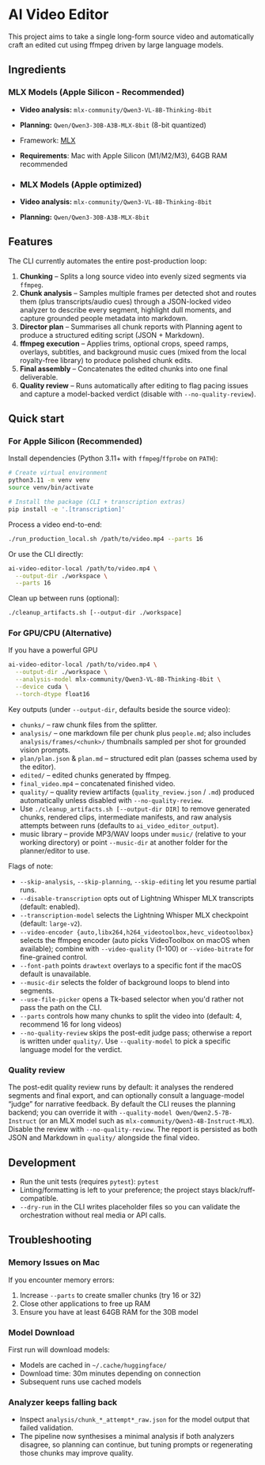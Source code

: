 # AI Video Editor

This project aims to take a single long-form source video and automatically craft an edited cut using ffmpeg driven by large language models.


## Ingredients

### MLX Models (Apple Silicon - Recommended)
- **Video analysis:** `mlx-community/Qwen3-VL-8B-Thinking-8bit`
- **Planning:** `Qwen/Qwen3-30B-A3B-MLX-8bit` (8-bit quantized)
- Framework: [MLX](https://github.com/ml-explore/mlx)
- **Requirements**: Mac with Apple Silicon (M1/M2/M3), 64GB RAM recommended

- ### MLX Models (Apple optimized)
- **Video analysis:** `mlx-community/Qwen3-VL-8B-Thinking-8bit`
- **Planning:** `Qwen/Qwen3-30B-A3B-MLX-8bit`

## Features

The CLI currently automates the entire post-production loop:

1. **Chunking** – Splits a long source video into evenly sized segments via `ffmpeg`.
2. **Chunk analysis** – Samples multiple frames per detected shot and routes them (plus transcripts/audio cues) through a JSON-locked video analyzer to describe every segment, highlight dull moments, and capture grounded people metadata into markdown.
3. **Director plan** – Summarises all chunk reports with Planning agent to produce a structured editing script (JSON + Markdown).
4. **ffmpeg execution** – Applies trims, optional crops, speed ramps, overlays, subtitles, and background music cues (mixed from the local royalty-free library) to produce polished chunk edits.
5. **Final assembly** – Concatenates the edited chunks into one final deliverable.
6. **Quality review** – Runs automatically after editing to flag pacing issues and capture a model-backed verdict (disable with `--no-quality-review`).

## Quick start

### For Apple Silicon (Recommended)

Install dependencies (Python 3.11+ with `ffmpeg`/`ffprobe` on `PATH`):

```bash
# Create virtual environment
python3.11 -m venv venv
source venv/bin/activate

# Install the package (CLI + transcription extras)
pip install -e '.[transcription]'
```

Process a video end-to-end:

```bash
./run_production_local.sh /path/to/video.mp4 --parts 16
```

Or use the CLI directly:

```bash
ai-video-editor-local /path/to/video.mp4 \
  --output-dir ./workspace \
  --parts 16
```

Clean up between runs (optional):

```bash
./cleanup_artifacts.sh [--output-dir ./workspace]
```

### For GPU/CPU (Alternative)

If you have a powerful GPU

```bash
ai-video-editor-local /path/to/video.mp4 \
  --output-dir ./workspace \
  --analysis-model mlx-community/Qwen3-VL-8B-Thinking-8bit \
  --device cuda \
  --torch-dtype float16
```

Key outputs (under `--output-dir`, defaults beside the source video):

- `chunks/` – raw chunk files from the splitter.
- `analysis/` – one markdown file per chunk plus `people.md`; also includes `analysis/frames/<chunk>/` thumbnails sampled per shot for grounded vision prompts.
- `plan/plan.json` & `plan.md` – structured edit plan (passes schema used by the editor).
- `edited/` – edited chunks generated by ffmpeg.
- `final_video.mp4` – concatenated finished video.
- `quality/` – quality review artifacts (`quality_review.json` / `.md`) produced automatically unless disabled with `--no-quality-review`.
- Use `./cleanup_artifacts.sh [--output-dir DIR]` to remove generated chunks, rendered clips, intermediate manifests, and raw analysis attempts between runs (defaults to `ai_video_editor_output`).
- music library – provide MP3/WAV loops under `music/` (relative to your working directory) or point `--music-dir` at another folder for the planner/editor to use.

Flags of note:

- `--skip-analysis`, `--skip-planning`, `--skip-editing` let you resume partial runs.
- `--disable-transcription` opts out of Lightning Whisper MLX transcripts (default: enabled).
- `--transcription-model` selects the Lightning Whisper MLX checkpoint (default: `large-v2`).
- `--video-encoder {auto,libx264,h264_videotoolbox,hevc_videotoolbox}` selects the ffmpeg encoder (auto picks VideoToolbox on macOS when available); combine with `--video-quality` (1-100) or `--video-bitrate` for fine-grained control.
- `--font-path` points `drawtext` overlays to a specific font if the macOS default is unavailable.
- `--music-dir` selects the folder of background loops to blend into segments.
- `--use-file-picker` opens a Tk-based selector when you'd rather not pass the path on the CLI.
- `--parts` controls how many chunks to split the video into (default: 4, recommend 16 for long videos)
- `--no-quality-review` skips the post-edit judge pass; otherwise a report is written under `quality/`. Use `--quality-model` to pick a specific language model for the verdict.

### Quality review

The post-edit quality review runs by default: it analyses the rendered segments and final export, and can optionally consult a language-model “judge” for narrative feedback. By default the CLI reuses the planning backend; you can override it with `--quality-model Qwen/Qwen2.5-7B-Instruct` (or an MLX model such as `mlx-community/Qwen3-4B-Instruct-MLX`). Disable the review with `--no-quality-review`. The report is persisted as both JSON and Markdown in `quality/` alongside the final video.


## Development

- Run the unit tests (requires `pytest`): `pytest`
- Linting/formatting is left to your preference; the project stays black/ruff-compatible.
- `--dry-run` in the CLI writes placeholder files so you can validate the orchestration without real media or API calls.

## Troubleshooting

### Memory Issues on Mac
If you encounter memory errors:
1. Increase `--parts` to create smaller chunks (try 16 or 32)
2. Close other applications to free up RAM
3. Ensure you have at least 64GB RAM for the 30B model

### Model Download
First run will download models:
- Models are cached in `~/.cache/huggingface/`
- Download time: 30m minutes depending on connection
- Subsequent runs use cached models

### Analyzer keeps falling back
- Inspect `analysis/chunk_*_attempt*_raw.json` for the model output that failed validation.
- The pipeline now synthesises a minimal analysis if both analyzers disagree, so planning can continue, but tuning prompts or regenerating those chunks may improve quality.
